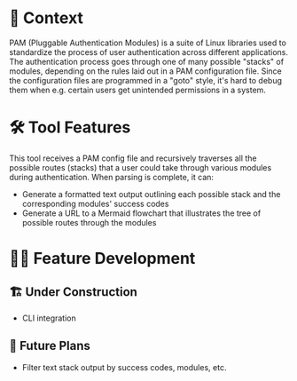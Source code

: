 # 📄 Context
PAM (Pluggable Authentication Modules) is a suite of Linux libraries used to standardize the process of user 
authentication across different applications. The authentication process goes through one of many possible "stacks" 
of modules, depending on the rules laid out in a PAM configuration file. Since the configuration files are programmed 
in a "goto" style, it's hard to debug them when e.g. certain users get unintended permissions in a system.

# 🛠️ Tool Features
This tool receives a PAM config file and recursively traverses all the possible routes (stacks) that a user could 
take through various modules during authentication. When parsing is complete, it can:
* Generate a formatted text output outlining each possible stack and the corresponding modules' success codes
* Generate a URL to a Mermaid flowchart that illustrates the tree of possible routes through the modules

# 👨‍💻 Feature Development

## 🏗️ Under Construction
* CLI integration

## 🛫 Future Plans
* Filter text stack output by success codes, modules, etc.
